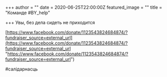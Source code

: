 +++
author = ""
date = 2020-06-25T22:00:00Z
featured_image = ""
title = "Команде #BY_help"

+++
Увы, без дела сидеть не приходится

[https://www.facebook.com/donate/1123543824684874/?fundraiser_source=external_url](https://www.facebook.com/donate/1123543824684874/?fundraiser_source=external_url "https://www.facebook.com/donate/1123543824684874/?fundraiser_source=external_url")

\#салідарнасць